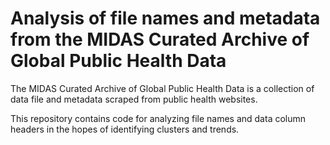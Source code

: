 
# Analysis of file names and metadata from the MIDAS Curated Archive of Global Public Health Data


The MIDAS Curated Archive of Global Public Health Data  is a
collection of data file and metadata scraped from public health
websites.

This repository contains code for analyzing file names and data column
headers in the hopes of identifying clusters and trends.